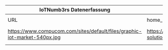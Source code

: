 |IoTNumb3rs Datenerfassung|||||||||||
| ---- | ---- | ---- | ---- | ---- | ---- | ---- | ---- | ---- | ---- | ---- |
||||||||||||
|URL|home_url|filename|device_class|device_count|market_class|market_volume|prognosis_year|publication_year|authorship_class|Dropbox folder|
|https://www.compucom.com/sites/default/files/graphic-iot-market-540px.jpg|https://www.compucom.com/services/iot-solutions|file15_graphic-iot-market-540px.jpg||||||||marielledemuth/20181216-1800|
